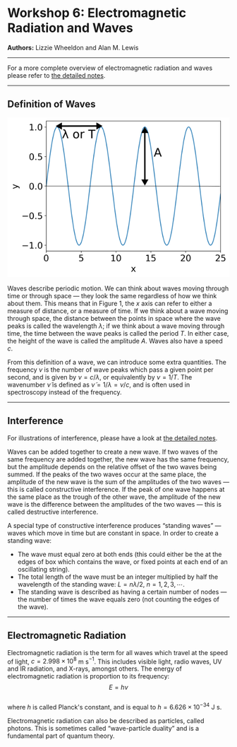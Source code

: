 # Workshop 6: Electromagnetic Radiation and Waves  
**Authors:** Lizzie Wheeldon and Alan M. Lewis

---

For a more complete overview of electromagnetic radiation and waves please refer to [the detailed notes](https://github.com/alanmlewis/MathsforChemists/raw/refs/heads/main/notes/Waves_EM_Notes.docx).

---

## Definition of Waves

![They key characteristics of a wave.](waves.png)

Waves describe periodic motion. We can think about waves moving through time or through space — they look the same regardless of how we think about them. This means that in Figure 1, the $x$ axis can refer to either a measure of distance, or a measure of time. If we think about a wave moving through space, the distance between the points in space where the wave peaks is called the wavelength $\lambda$; if we think about a wave moving through time, the time between the wave peaks is called the period $T$. In either case, the height of the wave is called the amplitude $A$. Waves also have a speed $c$.

From this definition of a wave, we can introduce some extra quantities. The frequency $\nu$ is the number of wave peaks which pass a given point per second, and is given by $\nu = c / \lambda$, or equivalently by $\nu = 1/T$. The wavenumber $\tilde{\nu}$ is defined as $\tilde{\nu} = 1 / \lambda = \nu / c$, and is often used in spectroscopy instead of the frequency.

---

## Interference

For illustrations of interference, please have a look at [the detailed notes](https://github.com/alanmlewis/MathsforChemists/raw/refs/heads/main/notes/Waves_EM_Notes.docx).

Waves can be added together to create a new wave. If two waves of the same frequency are added together, the new wave has the same frequency, but the amplitude depends on the relative offset of the two waves being summed. If the peaks of the two waves occur at the same place, the amplitude of the new wave is the sum of the amplitudes of the two waves — this is called constructive interference. If the peak of one wave happens at the same place as the trough of the other wave, the amplitude of the new wave is the difference between the amplitudes of the two waves — this is called destructive interference.

A special type of constructive interference produces “standing waves” — waves which move in time but are constant in space. In order to create a standing wave:
- The wave must equal zero at both ends (this could either be the at the edges of box which contains the wave, or fixed points at each end of an oscillating string).  
- The total length of the wave must be an integer multiplied by half the wavelength of the standing wave: $L = n\lambda/2$, $n = 1,2,3,\cdots$.  
- The standing wave is described as having a certain number of nodes — the number of times the wave equals zero (not counting the edges of the wave).  

---

## Electromagnetic Radiation

Electromagnetic radiation is the term for all waves which travel at the speed of light, $c = 2.998 \times 10^8$ m s$^{-1}$. This includes visible light, radio waves, UV and IR radiation, and X-rays, amongst others. The energy of electromagnetic radiation is proportion to its frequency:  
$$
E = h\nu
$$  
where $h$ is called Planck's constant, and is equal to $h = 6.626 \times 10^{-34}$ J s.

Electromagnetic radiation can also be described as particles, called photons. This is sometimes called “wave-particle duality” and is a fundamental part of quantum theory.

